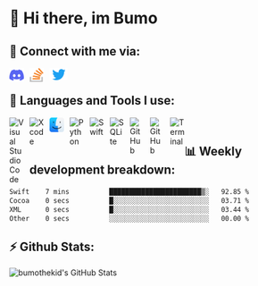 <h1>👋 Hi there, im Bumo</h1>

<h2>📩 Connect with me via: </h2>

<!--[<img align="left" alt="bumothekid#6531" width="26px" src="./img/mail.svg" style="padding-right:10px;" />](mailto:dav.riegel@gmail.com)-->
[<img align="left" alt="bumothekid#6531" width="26px" src="./img/discord.svg" style="padding-right:10px;" />](https://discord.com/users/933120109621424180)
[<img align="left" alt="Stack Overflow" height="26px" width="26px" src="./img/stack-overflow.svg" style="padding-right:10px;" />](https://stackoverflow.com/users/17286142/bumo)
[<img align="left" alt="Twitter" width="32px" src="./img/twitter.svg" style="padding-right:10px;" />](https://twitter.com/bumothekid)

<br>

<h2>🧰 Languages and Tools I use: </h2>

[<img align="left" alt="Visual Studio Code" width="26px" src="https://cdn.jsdelivr.net/gh/devicons/devicon/icons/vscode/vscode-original.svg" style="padding-right:10px;" />](https://code.visualstudio.com)
[<img align="left" alt="Xcode" width="26px" src="https://cdn.jsdelivr.net/gh/devicons/devicon/icons/xcode/xcode-original.svg" style="padding-right:10px;" />](https://developer.apple.com/xcode/)
[<img align="left" alt="macOS" width="26px" src="./img/finder.svg" style="padding-right:10px;" />](https://www.apple.com/de/macos/monterey/)
[<img align="left" alt="Python" width="26px" src="https://cdn.jsdelivr.net/gh/devicons/devicon/icons/python/python-original.svg" style="padding-right:10px;" />](https://www.python.org)
[<img align="left" alt="Swift" width="26px" src="https://cdn.jsdelivr.net/gh/devicons/devicon/icons/swift/swift-original.svg" style="padding-right:10px;" />](https://developer.apple.com/swift/)
<!--
[<img align="left" alt="Go" width="26px" src="https://cdn.jsdelivr.net/gh/devicons/devicon/icons/go/go-original.svg" style="padding-right:10px;" />](https://go.dev)
-->
[<img align="left" alt="SQLite" width="26px" src="https://cdn.jsdelivr.net/gh/devicons/devicon/icons/sqlite/sqlite-original.svg" style="padding-right:10px;" />](https://www.sqlite.org/index.html)
[<img align="left" alt="GitHub" width="26px" src="https://user-images.githubusercontent.com/3369400/139447912-e0f43f33-6d9f-45f8-be46-2df5bbc91289.png" style="padding-right:10px;" />](https://github.com/bumothekid#gh-dark-mode-only)
[<img align="left" alt="GitHub" width="26px" src="https://user-images.githubusercontent.com/3369400/139448065-39a229ba-4b06-434b-bc67-616e2ed80c8f.png" style="padding-right:10px;" />](https://github.com/bumothekid#gh-light-mode-only)
<!--
[<img align="left" alt="Terminal" width="26px" src="./img/terminal-light.svg" />](https://github.com/bumothekid#gh-light-mode-only)
[<img align="left" alt="Terminal" width="26px" src="./img/terminal-dark.svg" />](https://github.com/bumothekid#gh-dark-mode-only)
-->
[<img align="left" alt="Terminal" width="26px" src="https://upload.wikimedia.org/wikipedia/commons/4/4b/Bash_Logo_Colored.svg" />]()

<br>

<h2>📊 Weekly development breakdown: </h2>
<!--START_SECTION:waka-->

```text
Swift    7 mins          ███████████████████████▒░   92.85 %
Cocoa    0 secs          █░░░░░░░░░░░░░░░░░░░░░░░░   03.71 %
XML      0 secs          █░░░░░░░░░░░░░░░░░░░░░░░░   03.44 %
Other    0 secs          ░░░░░░░░░░░░░░░░░░░░░░░░░   00.00 %
```

<!--END_SECTION:waka-->

<h2>⚡️ Github Stats: </h2>
  
<img align="left" alt="bumothekid's GitHub Stats" src="https://github-readme-stats.vercel.app/api?username=bumothekid&count_private=true&show_icons=true&hide_border=false&title_color=ff652f&icon_color=FFE400&bg_color=09131B&text_color=ffffff&border_color=0c1a25"/>

<!--
<details>
  <summary>:zap: GitHub Stats</summary>

  <img align="left" alt="bumothekid's GitHub Stats" src="https://github-readme-stats.vercel.app/api?username=bumothekid&count_private=true&show_icons=true&hide_border=false&title_color=ff652f&icon_color=FFE400&bg_color=09131B&text_color=ffffff&border_color=0c1a25"/>nm

</details>-->
